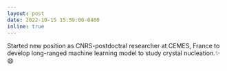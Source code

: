 ```yaml
---
layout: post
date: 2022-10-15 15:59:00-0400
inline: true
---
```


Started new position as CNRS-postdoctral researcher at CEMES, France to develop long-ranged machine learning model to study crystal nucleation.:sparkles: :smile:
